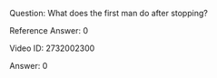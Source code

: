 Question: What does the first man do after stopping?

Reference Answer: 0

Video ID: 2732002300

Answer: 0

